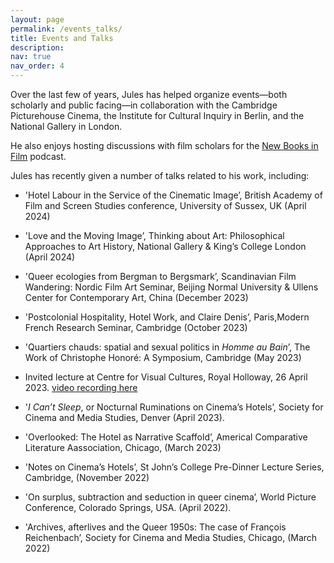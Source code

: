 ```yaml
---
layout: page
permalink: /events_talks/
title: Events and Talks
description:
nav: true
nav_order: 4
---
```


Over the last few of years, Jules has helped organize events—both scholarly and public facing—in collaboration with the Cambridge Picturehouse Cinema, the Institute for Cultural Inquiry in Berlin, and the National Gallery in London.

He also enjoys hosting discussions with film scholars for the [New Books in Film](https://newbooksnetwork.com/hosts/profile/3701215f-f53f-4002-9548-ea6672e12f05) podcast.

Jules has recently given a number of talks related to his work, including:

* 'Hotel Labour in the Service of the Cinematic Image’, British Academy of Film and Screen Studies conference, University of Sussex, UK (April 2024)

* 'Love and the Moving Image’, Thinking about Art: Philosophical Approaches to Art History, National Gallery & King’s College London (April 2024)

* 'Queer ecologies from Bergman to Bergsmark’, Scandinavian Film Wandering: Nordic Film Art Seminar, Beijing Normal University & Ullens Center for Contemporary Art, China (December 2023)

* 'Postcolonial Hospitality, Hotel Work, and Claire Denis’, Paris,Modern French Research Seminar, Cambridge (October 2023)

* 'Quartiers chauds: spatial and sexual politics in _Homme au Bain_’, The Work of Christophe Honoré: A Symposium, Cambridge (May 2023)

* Invited lecture at Centre for Visual Cultures, Royal Holloway, 26 April 2023. [video recording here](https://youtu.be/WzI4VZarNp4?si=QixfeSSonK0a05-3&t=571)

* '_I Can’t Sleep_, or Nocturnal Ruminations on Cinema’s Hotels’, Society for Cinema and Media Studies, Denver (April 2023).

* 'Overlooked: The Hotel as Narrative Scaffold’, Americal Comparative Literature Aassociation, Chicago, (March 2023)

* 'Notes on Cinema’s Hotels’, St John’s College Pre-Dinner Lecture Series, Cambridge, (November 2022)

* 'On surplus, subtraction and seduction in queer cinema’, World Picture Conference, Colorado Springs, USA. (April 2022).

* 'Archives, afterlives and the Queer 1950s: The case of François Reichenbach’, Society for Cinema and Media Studies, Chicago, (March 2022)

